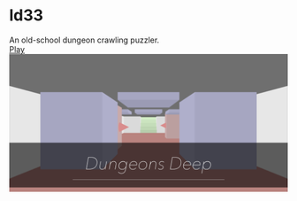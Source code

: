 # ld33
An old-school dungeon crawling puzzler.  
[Play](http://luboslenco.com/ld/33_dungeons_deep/)
![](MyProject/Assets/raw/_/banner.png)
